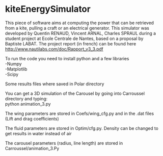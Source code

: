 kiteEnergySimulator
===================

This piece of software aims at computing the power that can be retrieved from a kite, pulling a craft or an electrical generator. This simulator was developed by Quentin RENAUD, Vincent ARNAL, Charles SPRAUL during a student project at Ecole Centrale de Nantes, based on a proposal by Baptiste LABAT. The project report (in french) can be found here http://www.nautilabs.com/doc/Rapport_v3_3.pdf

To run the code you need to install python and a few libraries  
-Numpy  
-Matplotlib  
-Scipy  

Some results files where saved in Polar directory

You can get a 3D simulation of the Carousel by going into Carroussel directory and typing:  
python animation_3.py

The wing parameters are stored in Coefs/wing_cfg.py and in the .dat files (Lift and drag coefficients)

The fluid parameters are stored in Optim/cfg.py. Density can be changed to get results in water instead of air

The carousel parameters (radius, line length) are stored in Carroussel/animation_3.Py
